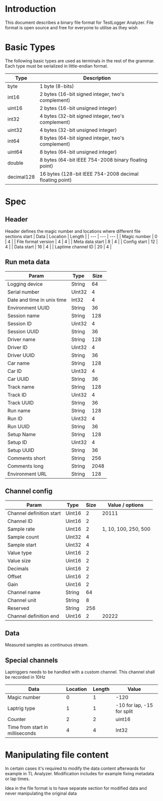 Introduction
============

This document describes a binary file format for TestLogger Analyzer. File format is open source and free for everyone to utilise as they wish

Basic Types
===========

The following basic types are used as terminals in the rest of the grammar. Each type must be serialized in little-endian format.

| Type | Description |
| --- | --- |
| byte | 1 byte (8-bits) |
| int16 | 2 bytes (16-bit signed integer, two's complement) |
| uint16 | 2 bytes (16-bit unsigned integer) |
| int32 | 4 bytes (32-bit signed integer, two's complement) |
| uint32 | 4 bytes (32-bit unsigned integer) |
| int64 | 8 bytes (64-bit signed integer, two's complement) |
| uint64 | 8 bytes (64-bit unsigned integer) |
| double | 8 bytes (64-bit IEEE 754-2008 binary floating point) |
| decimal128 | 16 bytes (128-bit IEEE 754-2008 decimal floating point) |

Spec
====

Header
------
Header defines the magic number and locations where different file sections start
| Data | Location | Length |
| --- | --- | --- |
| Magic number | 0 | 4 |
| File format version | 4 | 4 |
| Meta data start | 8 | 4 |
| Config start | 12 | 4 |
| Data start | 16 | 4 |
| Laptime channel ID | 20 | 4 |

Run meta data
-------------
| Param | Type | Size |
| --- | --- | --- |
| Logging device | String | 64 |
| Serial number | Uint32 | 4 |
| Date and time in unix time | Int32 | 4 |
| Environment UUID | String | 36 |
| Session name | String | 128 |
| Session ID | Uint32 | 4 |
| Session UUID | String | 36 |
| Driver name | String | 128 |
| Driver ID | Uint32 | 4 |
| Driver UUID | String | 36 |
| Car name | String | 128 |
| Car ID | Uint32 | 4 |
| Car UUID | String | 36 |
| Track name | String | 128 |
| Track ID | Uint32 | 4 |
| Track UUID | String | 36 |
| Run name | String | 128 |
| Run ID | Uint32 | 4 |
| Run UUID | String | 36 |
| Setup Name | String | 128 |
| Setup ID | Uint32 | 4 |
| Setup UUID | String | 36 |
| Comments short | String | 256 |
| Comments long | String | 2048 |
| Environment URL | String | 128 |

Channel config
--------------
| Param | Type | Size | Value / options |
| --- | --- | --- | --- |
| Channel definition start | Uint16 | 2 | 20111 |
| Channel ID | Uint16 | 2 | |
| Sample rate | Uint16 | 2 | 1, 10, 100, 250, 500 |
| Sample count | Uint32 | 4 | |
| Sample start | Uint32 | 4 | |
| Value type | Uint16 | 2 | |
| Value size | Uint16 | 2 | |
| Decimals | Uint16 | 2 | |
| Offset | Uint16 | 2 | |
| Gain | Uint16 | 2 | |
| Channel name | String | 64 | |
| Channel unit | String | 8 | |
| Reserved | String | 256 | |
| Channel definition end | Uint16 | 2 | 20222 |

Data
----
Measured samples as continuous stream.

Special channels
----------------
Laptriggers needs to be handled with a custom channel. This channel shall be recorded in 10Hz

| Data | Location | Length | Value  |
| --- | --- | --- | --- |
| Magic number | 0 | 1 | -120 |
| Laptrig type | 1 | 1 | -10 for lap, -15 for split |
| Counter | 2 | 2 | uint16 |
| Time from start in milliseconds | 4 | 4 | Int32 |

Manipulating file content
=========================
In certain cases it's required to modify the data content afterwards for example in TL Analyzer. Modification includes for example fixing metadata or lap times.

Idea in the file format is to have separate section for modified data and never manipulating the original data

